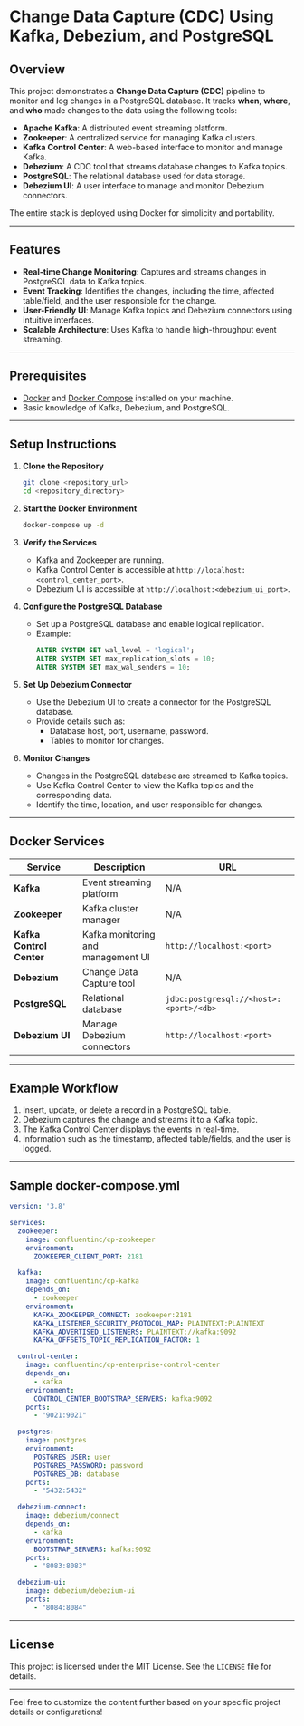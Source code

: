 
# Change Data Capture (CDC) Using Kafka, Debezium, and PostgreSQL

## Overview

This project demonstrates a **Change Data Capture (CDC)** pipeline to monitor and log changes in a PostgreSQL database. It tracks **when**, **where**, and **who** made changes to the data using the following tools:

- **Apache Kafka**: A distributed event streaming platform.
- **Zookeeper**: A centralized service for managing Kafka clusters.
- **Kafka Control Center**: A web-based interface to monitor and manage Kafka.
- **Debezium**: A CDC tool that streams database changes to Kafka topics.
- **PostgreSQL**: The relational database used for data storage.
- **Debezium UI**: A user interface to manage and monitor Debezium connectors.

The entire stack is deployed using Docker for simplicity and portability.

---

## Features

- **Real-time Change Monitoring**: Captures and streams changes in PostgreSQL data to Kafka topics.
- **Event Tracking**: Identifies the changes, including the time, affected table/field, and the user responsible for the change.
- **User-Friendly UI**: Manage Kafka topics and Debezium connectors using intuitive interfaces.
- **Scalable Architecture**: Uses Kafka to handle high-throughput event streaming.

---

## Prerequisites

- [Docker](https://www.docker.com/) and [Docker Compose](https://docs.docker.com/compose/install/) installed on your machine.
- Basic knowledge of Kafka, Debezium, and PostgreSQL.

---

## Setup Instructions

1. **Clone the Repository**
   ```bash
   git clone <repository_url>
   cd <repository_directory>
   ```

2. **Start the Docker Environment**
   ```bash
   docker-compose up -d
   ```

3. **Verify the Services**
   - Kafka and Zookeeper are running.
   - Kafka Control Center is accessible at `http://localhost:<control_center_port>`.
   - Debezium UI is accessible at `http://localhost:<debezium_ui_port>`.

4. **Configure the PostgreSQL Database**
   - Set up a PostgreSQL database and enable logical replication.
   - Example:
     ```sql
     ALTER SYSTEM SET wal_level = 'logical';
     ALTER SYSTEM SET max_replication_slots = 10;
     ALTER SYSTEM SET max_wal_senders = 10;
     ```

5. **Set Up Debezium Connector**
   - Use the Debezium UI to create a connector for the PostgreSQL database.
   - Provide details such as:
     - Database host, port, username, password.
     - Tables to monitor for changes.

6. **Monitor Changes**
   - Changes in the PostgreSQL database are streamed to Kafka topics.
   - Use Kafka Control Center to view the Kafka topics and the corresponding data.
   - Identify the time, location, and user responsible for changes.

---

## Docker Services

| Service             | Description                                   | URL                           |
|---------------------|-----------------------------------------------|-------------------------------|
| **Kafka**           | Event streaming platform                     | N/A                           |
| **Zookeeper**       | Kafka cluster manager                        | N/A                           |
| **Kafka Control Center** | Kafka monitoring and management UI       | `http://localhost:<port>`     |
| **Debezium**        | Change Data Capture tool                     | N/A                           |
| **PostgreSQL**      | Relational database                          | `jdbc:postgresql://<host>:<port>/<db>` |
| **Debezium UI**     | Manage Debezium connectors                   | `http://localhost:<port>`     |

---

## Example Workflow

1. Insert, update, or delete a record in a PostgreSQL table.
2. Debezium captures the change and streams it to a Kafka topic.
3. The Kafka Control Center displays the events in real-time.
4. Information such as the timestamp, affected table/fields, and the user is logged.

---

## Sample docker-compose.yml

```yaml
version: '3.8'

services:
  zookeeper:
    image: confluentinc/cp-zookeeper
    environment:
      ZOOKEEPER_CLIENT_PORT: 2181

  kafka:
    image: confluentinc/cp-kafka
    depends_on:
      - zookeeper
    environment:
      KAFKA_ZOOKEEPER_CONNECT: zookeeper:2181
      KAFKA_LISTENER_SECURITY_PROTOCOL_MAP: PLAINTEXT:PLAINTEXT
      KAFKA_ADVERTISED_LISTENERS: PLAINTEXT://kafka:9092
      KAFKA_OFFSETS_TOPIC_REPLICATION_FACTOR: 1

  control-center:
    image: confluentinc/cp-enterprise-control-center
    depends_on:
      - kafka
    environment:
      CONTROL_CENTER_BOOTSTRAP_SERVERS: kafka:9092
    ports:
      - "9021:9021"

  postgres:
    image: postgres
    environment:
      POSTGRES_USER: user
      POSTGRES_PASSWORD: password
      POSTGRES_DB: database
    ports:
      - "5432:5432"

  debezium-connect:
    image: debezium/connect
    depends_on:
      - kafka
    environment:
      BOOTSTRAP_SERVERS: kafka:9092
    ports:
      - "8083:8083"

  debezium-ui:
    image: debezium/debezium-ui
    ports:
      - "8084:8084"
```

---

## License

This project is licensed under the MIT License. See the `LICENSE` file for details.

---

Feel free to customize the content further based on your specific project details or configurations!
